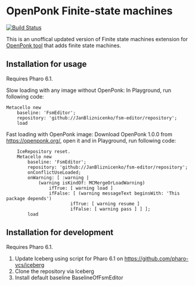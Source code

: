 # OpenPonk Finite-state machines

[![Build Status](https://travis-ci.org/JanBliznicenko/fsm-editor.svg?branch=master)](https://travis-ci.org/JanBliznicenko/fsm-editor)

This is an unoffical updated version of Finite state machines extension for [OpenPonk tool](https://openponk.org) that adds finite state machines.

## Installation for usage

Requires Pharo 6.1.

Slow loading with any image without OpenPonk: In Playground, run following code:
```
Metacello new
    baseline: 'FsmEditor';
    repository: 'github://JanBliznicenko/fsm-editor/repository';
    load
```
Fast loading with OpenPonk image: Download OpenPonk 1.0.0 from https://openponk.org/, open it and in Playground, run following code:
```
	IceRepository reset.
	Metacello new
		baseline: 'FsmEditor';
		repository: 'github://JanBliznicenko/fsm-editor/repository';
		onConflictUseLoaded;
		onWarning: [ :warning | 
			(warning isKindOf: MCMergeOrLoadWarning)
				ifTrue: [ warning load ]
				ifFalse: [ (warning messageText beginsWith: 'This package depends')
						ifTrue: [ warning resume ]
						ifFalse: [ warning pass ] ] ];
		load
 ```

## Installation for development

Requires Pharo 6.1.

1. Update Iceberg using script for Pharo 6.1 on https://github.com/pharo-vcs/iceberg
1. Clone the repository via Iceberg
1. Install default baseline BaselineOfFsmEditor
